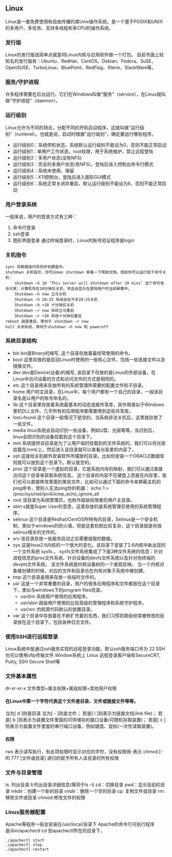 ## Linux
Linux是一套免费使用和自由传播的类Unix操作系统，是一个基于POSIX和UNIX的多用户、多任务、支持多线程和多CPU的操作系统。

### 发行版
Linux的发行版说简单点就是将Linux内核与应用软件做一个打包。
目前市面上较知名的发行版有：Ubuntu、RedHat、CentOS、Debian、Fedora、SuSE、OpenSUSE、TurboLinux、BluePoint、RedFlag、Xterm、SlackWare等。

### 服务/守护进程
许多程序需要在后台运行。它们在Windows叫做"服务"（service），在Linux就叫做"守护进程"（daemon）。

### 运行级别
Linux允许为不同的场合，分配不同的开机启动程序，这就叫做"运行级别"（runlevel）。也就是说，启动时根据"运行级别"，确定要运行哪些程序。
- 运行级别0：系统停机状态，系统默认运行级别不能设为0，否则不能正常启动
- 运行级别1：单用户工作状态，root权限，用于系统维护，禁止远程登陆
- 运行级别2：多用户状态(没有NFS)
- 运行级别3：完全的多用户状态(有NFS)，登陆后进入控制台命令行模式
- 运行级别4：系统未使用，保留
- 运行级别5：X11控制台，登陆后进入图形GUI模式
- 运行级别6：系统正常关闭并重启，默认运行级别不能设为6，否则不能正常启动

### 用户登录系统
一般来说，用户的登录方式有三种：
1. 命令行登录
2. ssh登录
3. 图形界面登录
通过终端登录时，Linux的账号验证程序是login

### 关机指令
```shell
sync 将数据由内存同步到硬盘中。
shutdown 关机指令，你可以man shutdown 来看一下帮助文档。例如你可以运行如下命令关机：
    shutdown –h 10 ‘This server will shutdown after 10 mins’ 这个命令告诉大家，计算机将在10分钟后关机，并且会显示在登陆用户的当前屏幕中。
    Shutdown –h now 立马关机
    Shutdown –h 20:25 系统会在今天20:25关机
    Shutdown –h +10 十分钟后关机
    Shutdown –r now 系统立马重启
    Shutdown –r +10 系统十分钟后重启
reboot 就是重启，等同于 shutdown –r now
halt 关闭系统，等同于shutdown –h now 和 poweroff
```

### 系统目录结构
- bin
bin是Binary的缩写, 这个目录存放着最经常使用的命令。
- boot
这里存放的是启动Linux时使用的一些核心文件，包括一些连接文件以及镜像文件。
- dev
dev是Device(设备)的缩写, 该目录下存放的是Linux的外部设备，在Linux中访问设备的方式和访问文件的方式是相同的。
- etc
这个目录用来存放所有的系统管理所需要的配置文件和子目录。
- home
用户的主目录，在Linux中，每个用户都有一个自己的目录，一般该目录名是以用户的账号命名的。
- lib
这个目录里存放着系统最基本的动态连接共享库，其作用类似于Windows里的DLL文件。几乎所有的应用程序都需要用到这些共享库。
- lost+found
这个目录一般情况下是空的，当系统非法关机后，这里就存放了一些文件。
- media
linux系统会自动识别一些设备，例如U盘、光驱等等，当识别后，linux会把识别的设备挂载到这个目录下。
- mnt
系统提供该目录是为了让用户临时挂载别的文件系统的，我们可以将光驱挂载在/mnt/上，然后进入该目录就可以查看光驱里的内容了。
- opt
 这是给主机额外安装软件所摆放的目录。比如你安装一个ORACLE数据库则就可以放到这个目录下。默认是空的。
- proc
这个目录是一个虚拟的目录，它是系统内存的映射，我们可以通过直接访问这个目录来获取系统信息。
这个目录的内容不在硬盘上而是在内存里，我们也可以直接修改里面的某些文件，比如可以通过下面的命令来屏蔽主机的ping命令，使别人无法ping你的机器：
echo 1 > /proc/sys/net/ipv4/icmp_echo_ignore_all
- root
该目录为系统管理员，也称作超级权限者的用户主目录。
- sbin
s就是Super User的意思，这里存放的是系统管理员使用的系统管理程序。
- selinux
这个目录是Redhat/CentOS所特有的目录，Selinux是一个安全机制，类似于windows的防火墙，但是这套机制比较复杂，这个目录就是存放selinux相关的文件的。
- srv
该目录存放一些服务启动之后需要提取的数据。
- sys
这是linux2.6内核的一个很大的变化。该目录下安装了2.6内核中新出现的一个文件系统 sysfs 。
sysfs文件系统集成了下面3种文件系统的信息：针对进程信息的proc文件系统、针对设备的devfs文件系统以及针对伪终端的devpts文件系统。
该文件系统是内核设备树的一个直观反映。
当一个内核对象被创建的时候，对应的文件和目录也在内核对象子系统中被创建。
- tmp
这个目录是用来存放一些临时文件的。
- usr
这是一个非常重要的目录，用户的很多应用程序和文件都放在这个目录下，类似与windows下的program files目录。
    - usr/bin
    系统用户使用的应用程序。
    - usr/sbin
    超级用户使用的比较高级的管理程序和系统守护程序。
    - usr/src
    内核源代码默认的放置目录。
- var
这个目录中存放着在不断扩充着的东西，我们习惯将那些经常被修改的目录放在这个目录下。包括各种日志文件。

### 使用SSH进行远程登录
Linux系统中是通过ssh服务实现的远程登录功能，默认ssh服务端口号为 22
SSH也可以使用sftp传输文件
Window系统上 Linux 远程登录客户端有SecureCRT, Putty, SSH Secure Shell等

### 文件基本属性
dr-xr-xr-x  文件类型+属主权限+属组权限+其他用户权限
#### 在Linux中第一个字符代表这个文件是目录、文件或链接文件等等。
当为[ d ]则是目录
当为[ - ]则是文件；
若是[ l ]则表示为链接文档(link file)；
若是[ b ]则表示为装置文件里面的可供储存的接口设备(可随机存取装置)；
若是[ c ]则表示为装置文件里面的串行端口设备，例如键盘、鼠标(一次性读取装置)。
#### 权限
rwx 表示读写执行，有此项权限时显示对应的字符，没有权限用-表示
chmod [-R] 777 [文件或目录]  递归的赋予所有人该目录的所有权限

### 文件与目录管理
ls: 列出目录
ll:列出目录详细信息(等同于ls -l)
cd：切换目录
pwd：显示目前的目录
mkdir：创建一个新的目录
rmdir：删除一个空的目录
cp: 复制文件或目录
rm: 移除文件或目录
chmod:修改文件的权限

### Linux服务器配置
Apache等程序一般会安装在/usr/local/目录下
Apache的命令行可执行程序是/bin/apachectl
cd 到apachectl所在的目录下，
```shell
./apachectl start
./apachectl stop
./apachectl restart
```

